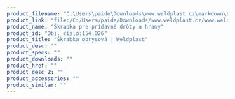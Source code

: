 ```yaml
---
product_filename: "C:\Users\paide\Downloads\www.weldplast.cz\markdown\skrabka-obrysova.md"
product_link: "file:/C:/Users/paide/Downloads/www.weldplast.cz/www.weldplast.cz/sk/skrabka-obrysova"
product_name: "Škrabka pre prídavné drôty a hrany"
product_id: "Obj. číslo:154.026"
product_title: "Škrabka obrysová | Weldplast"
product_desc: ""
product_specs: ""
product_downloads: ""
product_href: ""
product_desc_2: ""
product_accessories: ""
product_similar: ""
---
```

